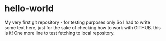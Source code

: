 # hello-world
My very first git repository - for testing purposes only
So I had to write some text here, just for the sake of checking how to work with GITHUB. this is it!
One more line to test fetching to local repository.
